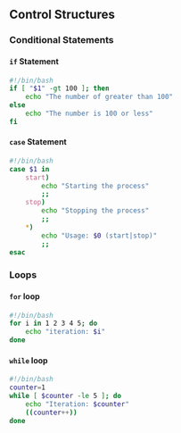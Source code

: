 ## Control Structures

### Conditional Statements

#### `if` Statement

```bash
#!/bin/bash
if [ "$1" -gt 100 ]; then
    echo "The number of greater than 100"
else
    echo "The number is 100 or less"
fi
```

#### `case` Statement

```bash
#!/bin/bash
case $1 in
    start)
        echo "Starting the process"
        ;;
    stop)
        echo "Stopping the process"
        ;;
    *)
        echo "Usage: $0 (start|stop)"
        ;;
esac
```

### Loops

#### `for` loop

```bash
#!/bin/bash
for i in 1 2 3 4 5; do
    echo "iteration: $i"
done
```

#### `while` loop

```bash
#!/bin/bash
counter=1
while [ $counter -le 5 ]; do
    echo "Iteration: $counter"
    ((counter++))
done
```
